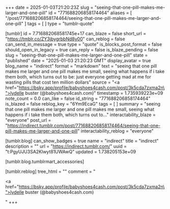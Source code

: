 +++
date = 2025-01-03T21:20:23Z
slug = "seeing-that-one-pill-makes-me-larger-and-one-pill"
id = "771688206858174464"
aliases = [ "/post/771688206858174464/seeing-that-one-pill-makes-me-larger-and-one-pill" ]
tags = [ ]
type = "tumblr-quote"

[tumblr]
id = 7.716882068581745e+17
can_blaze = false
short_url = "https://tmblr.co/ZY3jbygrbbNd8y00"
can_reblog = false
can_send_in_message = true
type = "quote"
is_blocks_post_format = false
should_open_in_legacy = true
can_reply = false
is_blaze_pending = false
slug = "seeing-that-one-pill-makes-me-larger-and-one-pill"
state = "published"
date = "2025-01-03 21:20:23 GMT"
display_avatar = true
blog_name = "indirect"
format = "markdown"
text = "seeing that one pill makes me larger and one pill makes me small, seeing what happens if i take them both, which turns out to be: just everyone getting mad at me for wasting pills that cost ten million dollars"
source = "<a href=\"https://bsky.app/profile/babyshoes4cash.com/post/3k5cda7zxma2n\">lydelle buster (@babyshoes4cash.com)</a>"
timestamp = 1.735939223e+09
note_count = 0.0
can_like = false
id_string = "771688206858174464"
is_blazed = false
reblog_key = "6Ym9EcaG"
tags = [ ]
summary = "seeing that one pill makes me larger and one pill makes me small, seeing what happens if i take them both, which turns out to..."
interactability_blaze = "everyone"
post_url = "https://indirect.tumblr.com/post/771688206858174464/seeing-that-one-pill-makes-me-larger-and-one-pill"
interactability_reblog = "everyone"

[tumblr.blog]
can_show_badges = true
name = "indirect"
title = "indirect"
description = ""
url = "https://indirect.tumblr.com/"
uuid = "t:PgyUJU3SA2Klwyt81UWAwQ"
updated = 1.738205153e+09

[tumblr.blog.tumblrmart_accessories]

[tumblr.reblog]
tree_html = ""
comment = "<p><a href=\"https://bsky.app/profile/babyshoes4cash.com/post/3k5cda7zxma2n\">lydelle buster (@babyshoes4cash.com)</a></p>"
+++
